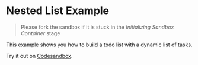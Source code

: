 # Nested List Example

> Please fork the sandbox if it is stuck in the _Initializing Sandbox Container_ stage

This example shows you how to build a todo list with a dynamic list of tasks.

<!-- sandbox src="/examples/nested-list?module=/app/routes/index.tsx" -->

Try it out on [Codesandbox](https://codesandbox.io/s/github/edmundhung/conform/tree/main/examples/nested-list?file=/app/routes/index.tsx).

<!-- /sandbox -->

